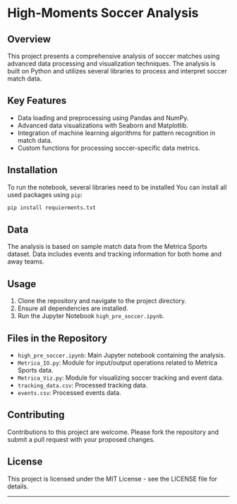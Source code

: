 # High-Moments Soccer Analysis

## Overview
This project presents a comprehensive analysis of soccer matches using advanced data processing and visualization techniques. The analysis is built on Python and utilizes several libraries to process and interpret soccer match data.

## Key Features
- Data loading and preprocessing using Pandas and NumPy.
- Advanced data visualizations with Seaborn and Matplotlib.
- Integration of machine learning algorithms for pattern recognition in match data.
- Custom functions for processing soccer-specific data metrics.

## Installation
To run the notebook, several libraries need to be installed
You can install all used packages using `pip`:
```bash
pip install requierments.txt
```

## Data
The analysis is based on sample match data from the Metrica Sports dataset. Data includes events and tracking information for both home and away teams.

## Usage
1. Clone the repository and navigate to the project directory.
2. Ensure all dependencies are installed.
3. Run the Jupyter Notebook `high_pre_soccer.ipynb`.

## Files in the Repository
- `high_pre_soccer.ipynb`: Main Jupyter notebook containing the analysis.
- `Metrica_IO.py`: Module for input/output operations related to Metrica Sports data.
- `Metrica_Viz.py`: Module for visualizing soccer tracking and event data.
- `tracking_data.csv`: Processed tracking data.
- `events.csv`: Processed events data.

## Contributing
Contributions to this project are welcome. Please fork the repository and submit a pull request with your proposed changes.

## License
This project is licensed under the MIT License - see the LICENSE file for details.

---
